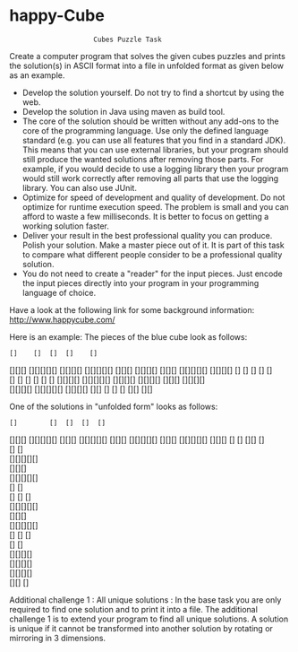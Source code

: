 happy-Cube
============

                         Cubes Puzzle Task

Create a computer program that solves the given cubes puzzles and
prints the solution(s) in ASCII format into a file in unfolded format
as given below as an example.

 - Develop the solution yourself. Do not try to find a shortcut by
   using the web.
 - Develop the solution in Java using maven as build tool.
 - The core of the solution should be written without any add-ons to
   the core of the programming language. Use only the defined language
   standard (e.g. you can use all features that you find in a standard JDK).
   This means that you can use external libraries, but your program
   should still produce the wanted solutions after removing those
   parts. For example, if you would decide to use a logging library
   then your program would still work correctly after removing all
   parts that use the logging library. You can also use JUnit.
 - Optimize for speed of development and quality of development. Do
   not optimize for runtime execution speed. The problem is small and
   you can afford to waste a few milliseconds. It is better to focus
   on getting a working solution faster.
 - Deliver your result in the best professional quality you can
   produce. Polish your solution. Make a master piece out of it. It
   is part of this task to compare what different people consider to
   be a professional quality solution.
 - You do not need to create a "reader" for the input pieces. Just
   encode the input pieces directly into your program in your
   programming language of choice.

Have a look at the following link for some background information:
http://www.happycube.com/

Here is an example:
The pieces of the blue cube look as follows:

    []    []  []  []    []  
  [][][]  [][][][][]  [][][][]
[][][][][]  [][][]  [][][][] 
  [][][]  [][][][][]  [][][][]
    []    []  []  []    []  
  []  []    []  []    []  [] 
[][][][]  [][][][][]  [][][][]
  [][][][]  [][][]  [][][][]  
[][][][]  [][][][][]  [][][][]
[][]  []  []  []    [][]  [][]

One of the solutions in "unfolded form" looks as follows:
	 
    []        []  []  []  []  
  [][][]  [][][][][]  [][][] 
[][][][][]  [][][]  [][][][][]
  [][][]  [][][][][]  [][][] 
    []      []  [][]    []  
          []  []       
          [][][][][]     
            [][][]      
          [][][][][]     
            []  []      
          []  []  []     
          [][][][][]     
            [][][]      
          [][][][][]     
          []  []  []     
            []  []      
          [][][][]      
            [][][][]     
          [][][][]      
          [][]  []   	 

Additional challenge 1 : All unique solutions :
In the base task you are only required to find one solution and to
print it into a file. The additional challenge 1 is to extend your
program to find all unique solutions. A solution is unique if it
cannot be transformed into another solution by rotating or mirroring
in 3 dimensions.